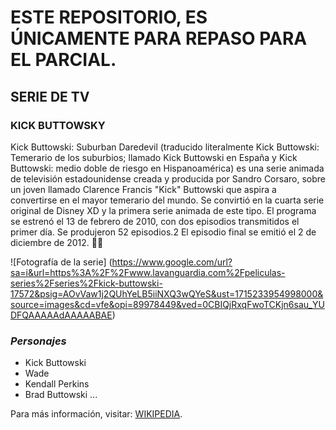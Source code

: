 # ESTE REPOSITORIO, ES ÚNICAMENTE PARA REPASO PARA EL PARCIAL.

## **SERIE DE TV**

### KICK BUTTOWSKY ###

Kick Buttowski: Suburban Daredevil (traducido literalmente Kick Buttowski: Temerario de los suburbios; llamado Kick Buttowski en España y Kick Buttowski: medio doble de riesgo en Hispanoamérica) es una serie animada de televisión estadounidense creada y producida por Sandro Corsaro, sobre un joven llamado Clarence Francis "Kick" Buttowski que aspira a convertirse en el mayor temerario del mundo. Se convirtió en la cuarta serie original de Disney XD y la primera serie animada de este tipo. El programa se estrenó el 13 de febrero de 2010, con dos episodios transmitidos el primer día. Se produjeron 52 episodios.2​ El episodio final se emitió el 2 de diciembre de 2012. :metal::vulcan_salute:

![Fotografía de la serie] (https://www.google.com/url?sa=i&url=https%3A%2F%2Fwww.lavanguardia.com%2Fpeliculas-series%2Fseries%2Fkick-buttowski-17572&psig=AOvVaw1j2QUhYeLB5iiNXQ3wQYeS&ust=1715233954998000&source=images&cd=vfe&opi=89978449&ved=0CBIQjRxqFwoTCKjn6sau_YUDFQAAAAAdAAAAABAE)

### *Personajes* ###

* Kick Buttowski
* Wade
* Kendall Perkins
* Brad Buttowski
...

Para más información, visitar: [WIKIPEDIA](https://es.wikipedia.org/wiki/Kick_Buttowski:_Suburban_Daredevil).

